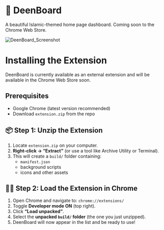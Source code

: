 # 🕌 DeenBoard

A beautiful Islamic-themed home page dashboard. Coming soon to the Chrome Web Store.

![DeenBoard_Screenshot](https://github.com/user-attachments/assets/6420fe0a-93e5-4a5d-83ce-d1082cddedc3)

# Installing the Extension

DeenBoard is currently available as an external extension and will be available in the Chrome Web Store soon.

## Prerequisites
- Google Chrome (latest version recommended)
- Download `extension.zip` from the repo


## 📦 Step 1: Unzip the Extension
1. Locate `extension.zip` on your computer.
2. **Right-click → “Extract”** (or use a tool like Archive Utility or Terminal).
3. This will create a `build/` folder containing:
   - `manifest.json`
   - background scripts
   - icons and other assets
  
## 🧑‍💻 Step 2: Load the Extension in Chrome
1. Open Chrome and navigate to: `chrome://extensions/`
2. Toggle **Developer mode ON** (top right).
3. Click **“Load unpacked”**.
4. Select the **unpacked `build/` folder** (the one you just unzipped).
5. DeenBoard will now appear in the list and be ready to use!
